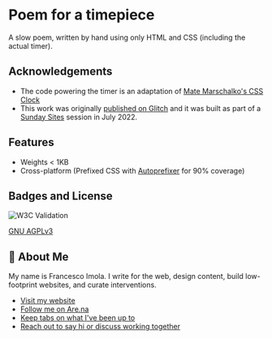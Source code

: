 
# Poem for a timepiece

A slow poem, written by hand using only HTML and CSS (including the actual timer).

## Acknowledgements

 - The code powering the timer is an adaptation of [Mate Marschalko's CSS Clock](https://css-tricks.com/of-course-we-can-make-a-css-only-clock-that-tells-the-current-time/)
 - This work was originally [published on Glitch](https://slow-we-go.glitch.me/) and it was built as part of a [Sunday Sites](https://sundaysites.cafe/) session in July 2022. 

## Features

- Weights < 1KB
- Cross-platform (Prefixed CSS with [Autoprefixer](https://autoprefixer.github.io/) for 90% coverage)

## Badges and License

![W3C Validation](https://img.shields.io/w3c-validation/default?targetUrl=https%3A%2F%2F1000-msec.glitch.me%2F)

[GNU AGPLv3](https://github.com/francescoimola/poem-for-a-timepiece/blob/a28b2735685c3628bee96582c87181c67ff6143f/LICENSE.md)

## 🥸 About Me

My name is Francesco Imola. I write for the web, design content, build low-footprint websites, and curate interventions. 

- [Visit my website](https://www.francescoimola.com)
- [Follow me on Are.na](https://www.are.na/francesco-imola-2o2ng4qooxm/)
- [Keep tabs on what I've been up to](https://www.francescoimola.com/top-of-my-mind)
- [Reach out to say hi or discuss working together](https://www.francescoimola.com/contact)
